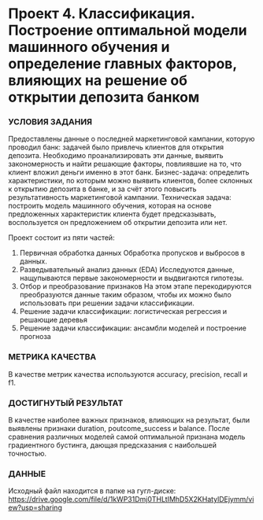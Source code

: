 # Проект 4. Классификация. Построение оптимальной модели машинного обучения и определение главных факторов, влияющих на решение об открытии депозита банком

### УСЛОВИЯ ЗАДАНИЯ

Предоставлены данные о последней маркетинговой кампании, которую проводил банк: задачей было привлечь клиентов для открытия депозита. Необходимо проанализировать эти данные, выявить закономерность и найти решающие факторы, повлиявшие на то, что клиент вложил деньги именно в этот банк.
Бизнес-задача: определить характеристики, по которым можно выявить клиентов, более склонных к открытию депозита в банке, и за счёт этого повысить результативность маркетинговой кампании.
Техническая задача: построить модель машинного обучения, которая на основе предложенных характеристик клиента будет предсказывать, воспользуется он предложением об открытии депозита или нет.

Проект состоит из пяти частей:
1.	Первичная обработка данных
Обработка пропусков и выбросов в данных.
2.	Разведывательный анализ данных (EDA)
Исследуются данные, нащупываются первые закономерности и выдвигаются 	гипотезы.
3.	Отбор и преобразование признаков
На этом этапе перекодируются преобразуются данные таким образом, чтобы их можно было использовать при решении задачи классификации.
4.	Решение задачи классификации: логистическая регрессия и решающие деревья
5.	Решение задачи классификации: ансамбли моделей и построение прогноза

### МЕТРИКА КАЧЕСТВА

В качестве метрик качества используются accuracy, precision, recall и f1.

### ДОСТИГНУТЫЙ РЕЗУЛЬТАТ

В качестве наиболее важных признаков, влияющих на результат, были выявлены признаки duration, poutcome_success и balance.
После сравнения различных моделей самой оптимальной признана модель градиентного бустинга, дающая предсказания с наибольшей точностью.

### ДАННЫЕ
Исходный файл находится в папке на гугл-диске: https://drive.google.com/file/d/1kWP31Dmj0THLtIMhD5X2KHatylDEjymm/view?usp=sharing
